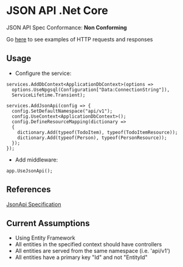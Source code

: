 # JSON API .Net Core

JSON API Spec Conformance: **Non Conforming**

Go [here](https://github.com/Research-Institute/json-api-dotnet-core/wiki/Request-Examples) to see examples of HTTP requests and responses 

## Usage

- Configure the service:

```
services.AddDbContext<ApplicationDbContext>(options =>
  options.UseNpgsql(Configuration["Data:ConnectionString"]),
  ServiceLifetime.Transient);

services.AddJsonApi(config => {
  config.SetDefaultNamespace("api/v1");
  config.UseContext<ApplicationDbContext>();
  config.DefineResourceMapping(dictionary =>
  {
    dictionary.Add(typeof(TodoItem), typeof(TodoItemResource));
    dictionary.Add(typeof(Person), typeof(PersonResource));
  });
});
```

- Add middleware:

```
app.UseJsonApi();
```

## References
[JsonApi Specification](http://jsonapi.org/)

## Current Assumptions

- Using Entity Framework
- All entities in the specified context should have controllers
- All entities are served from the same namespace (i.e. 'api/v1')
- All entities have a primary key "Id" and not "EntityId"
